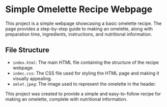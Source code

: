 # Simple Omelette Recipe Webpage

This project is a simple webpage showcasing a basic omelette recipe. The page provides a step-by-step guide to making an omelette, along with preparation time, ingredients, instructions, and nutritional information.

## File Structure

- `index.html`: The main HTML file containing the structure of the recipe webpage.
- `indec.css`: The CSS file used for styling the HTML page and making it visually appealing.
- `omlet.jpeg`: The image used to represent the omelette in the header.


This project was created to provide a simple and easy-to-follow recipe for making an omelette, complete with nutritional information.
